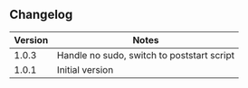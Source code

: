 
## Changelog

| Version | Notes                                                               |
| ------- | ------------------------------------------------------------------- |
| 1.0.3   | Handle no sudo, switch to poststart script                          |
| 1.0.1   | Initial version                                                     |